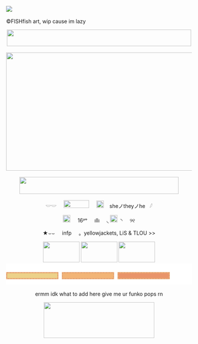 ![](https://komarev.com/ghpvc/?username=cauIfield&color=yellow)

©FISHfish art, wip cause im lazy

<p align="center">
  <img width="500" height="45" src="https://github.com/user-attachments/assets/796d7241-9412-4aff-b392-6fc3633b3b5f">
</p> 


<p align="center">
  <img width="1000" height="320" src="https://github.com/user-attachments/assets/a05406aa-e51a-496c-ac08-295f0d9be4ab">
</p>

<p align="center">
  <img width="432" height="46" src="https://64.media.tumblr.com/fbb68eac3054c5f7ea220642a269c8c1/1caf13684d6b5f83-cf/s500x750/be62998c68af9f7bcd56d520b8f4c8730982da9a.gif">
</p>

<p align="center">𓎟𓎟 &nbsp; &nbsp; <img width="69" height="21" src="https://github.com/user-attachments/assets/9049f289-8761-421f-bda3-c023d5be8b09"> &nbsp; &nbsp; <img width="20" height="20" src="https://64.media.tumblr.com/5d57f8dc2abc56842f777078a86abf40/a8c00a2dc332b783-ec/s75x75_c1/5895511862edd9c79cda859ee37fa09a382a5167.gifv"

&nbsp; &nbsp; sheノtheyノhe &nbsp; 𓆪

<p align="center"><img width="20" height="20" src="https://64.media.tumblr.com/93fcc5f9ce834961539fb2b801c60208/227ca944526be4dc-6b/s75x75_c1/65f22b074868d4f92a76f1709618fb4ede473148.gifv" </p> &nbsp; &nbsp; 16ʸᵒ &nbsp; &nbsp; ıllı &nbsp; &nbsp; ◟ <img width="20" height="20" src= "https://github.com/user-attachments/assets/35fe8c9f-9d86-4581-b343-6daf5998db26"


&nbsp; ◝ &nbsp; &nbsp; ୨୧

<p align="center">★⌣⌣  &nbsp; &nbsp; infp &nbsp; &nbsp; 。yellowjackets, LiS & TLOU >>

<p align="center"> <img width="99" height="56" src="https://github.com/user-attachments/assets/afd708b3-59a7-4db7-acf5-73a03ab96e16" </p> <img width="99" height="56" src="https://github.com/user-attachments/assets/d1d7eecd-57c0-41fb-9183-658f2d0ba0c2" </p> <img width="99" height="56" src="https://github.com/user-attachments/assets/4a0f9782-fcba-40e1-934f-57b6ce58b228"

![marquee](images/svg/marquee.svg)

<p align="center"> ermm idk what to add here give me ur funko pops rn

<p align="center">
  <img width="300" height="97" src="https://github.com/user-attachments/assets/d1eaea35-4402-468a-97fe-e856717cfe43">
</p> 



















